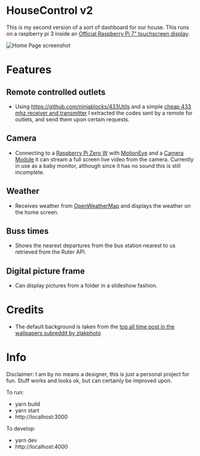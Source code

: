 # HouseControl v2

This is my second version of a sort of dashboard for our house. This runs on a raspberry pi 3 inside an [Official Raspberry Pi 7" touchscreen display](https://thepihut.com/collections/raspberry-pi-screens/products/official-raspberry-pi-7-touchscreen-display). 

![Home Page screenshot](http://i.imgur.com/OyQ4Qzg.png)

# Features

## Remote controlled outlets

* Using https://github.com/ninjablocks/433Utils and a simple [cheap 433 mhz receiver and transmitter](http://www.ebay.com/itm/5PCS-433Mhz-RF-transmitter-and-receiver-kit-Module-Arduino-ARM-WL-MCU-Raspberry-/191740837423?hash=item2ca4a4fe2f:g:B-QAAOSweuxWTE9U) I extracted the codes sent by a remote for outlets, and send them upon certain requests.

## Camera

* Connecting to a [Raspberry Pi Zero W](https://thepihut.com/products/raspberry-pi-zero-w) with [MotionEye](https://github.com/ccrisan/motioneyeos) and a [Camera Module](https://thepihut.com/collections/raspberry-pi-camera/products/raspberry-pi-camera-module) it can stream a full screen live video from the camera. Currently in use as a baby monitor, although since it has no sound this is still incomplete.

## Weather

* Receives weather from [OpenWeatherMap](https://openweathermap.org/) and displays the weather on the home screen.

## Buss times

* Shows the nearest departures from the bus station nearest to us retrieved from the Ruter API.

## Digital picture frame

* Can display pictures from a folder in a slideshow fashion.

# Credits

* The default background is taken from the [top all time post in the wallpapers subreddit by zlakphoto](https://www.reddit.com/r/wallpapers/comments/2rr9ec/softened_a_photo_i_took_of_hollywood_blvd/)

# Info
Disclaimer: I am by no means a designer, this is just a personal project for fun. Stuff works and looks ok, but can certainly be improved upon.

To run:
* yarn build
* yarn start
* http://localhost:3000

To develop:
* yarn dev
* http://localhost:4000
